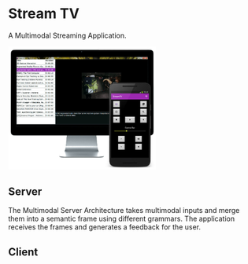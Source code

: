 # Stream TV
A Multimodal Streaming Application.

<img src="screenshot/stv.jpg?raw=true" width="300"/>


## Server
The Multimodal Server Architecture takes multimodal inputs and merge them into a semantic frame using different grammars. The application receives the frames and generates a feedback for the user.

## Client
